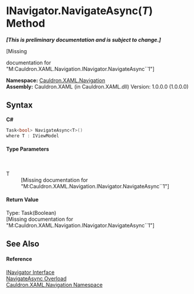# INavigator.NavigateAsync(*T*) Method 
 _**\[This is preliminary documentation and is subject to change.\]**_

\[Missing <summary> documentation for "M:Cauldron.XAML.Navigation.INavigator.NavigateAsync``1"\]

**Namespace:**&nbsp;<a href="N_Cauldron_XAML_Navigation">Cauldron.XAML.Navigation</a><br />**Assembly:**&nbsp;Cauldron.XAML (in Cauldron.XAML.dll) Version: 1.0.0.0 (1.0.0.0)

## Syntax

**C#**<br />
``` C#
Task<bool> NavigateAsync<T>()
where T : IViewModel

```


#### Type Parameters
&nbsp;<dl><dt>T</dt><dd>\[Missing <typeparam name="T"/> documentation for "M:Cauldron.XAML.Navigation.INavigator.NavigateAsync``1"\]</dd></dl>

#### Return Value
Type: Task(Boolean)<br />\[Missing <returns> documentation for "M:Cauldron.XAML.Navigation.INavigator.NavigateAsync``1"\]

## See Also


#### Reference
<a href="T_Cauldron_XAML_Navigation_INavigator">INavigator Interface</a><br /><a href="Overload_Cauldron_XAML_Navigation_INavigator_NavigateAsync">NavigateAsync Overload</a><br /><a href="N_Cauldron_XAML_Navigation">Cauldron.XAML.Navigation Namespace</a><br />